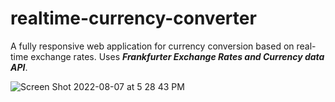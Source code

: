# realtime-currency-converter
A fully responsive web application for currency conversion based on real-time exchange rates. Uses ***Frankfurter Exchange Rates and Currency data API***.


![Screen Shot 2022-08-07 at 5 28 43 PM](https://user-images.githubusercontent.com/103126498/183290246-4d21e373-de4e-4b5a-9fa1-fa5ca46f378d.png)
